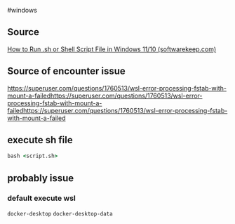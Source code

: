 #windows 

## Source
[How to Run .sh or Shell Script File in Windows 11/10 (softwarekeep.com)](https://softwarekeep.com/help-center/how-to-run-shell-script-file-in-windows)

## Source of encounter issue 
https://superuser.com/questions/1760513/wsl-error-processing-fstab-with-mount-a-failedhttps://superuser.com/questions/1760513/wsl-error-processing-fstab-with-mount-a-failedhttps://superuser.com/questions/1760513/wsl-error-processing-fstab-with-mount-a-failed

## execute sh file
```cmd
bash <script.sh>
```

## probably issue
### default execute wsl 

`docker-desktop`
`docker-desktop-data`